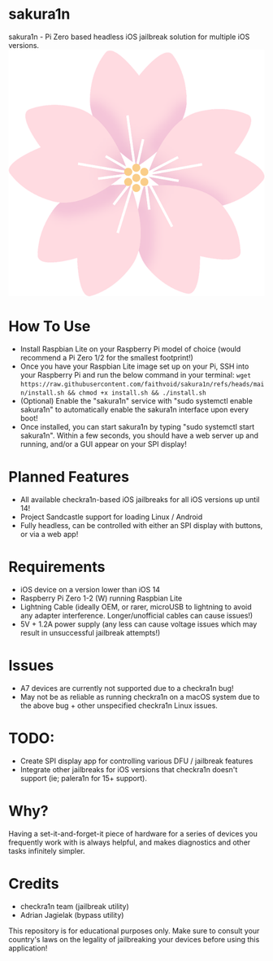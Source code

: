 # sakura1n
sakura1n - Pi Zero based headless iOS jailbreak solution for multiple iOS versions.
![](icon.png)

# How To Use
- Install Raspbian Lite on your Raspberry Pi model of choice (would recommend a Pi Zero 1/2 for the smallest footprint!)
- Once you have your Raspbian Lite image set up on your Pi, SSH into your Raspberry Pi and run the below command in your terminal:
``` wget https://raw.githubusercontent.com/faithvoid/sakura1n/refs/heads/main/install.sh && chmod +x install.sh && ./install.sh ```
- (Optional) Enable the "sakura1n" service with "sudo systemctl enable sakura1n" to automatically enable the sakura1n interface upon every boot!
- Once installed, you can start sakura1n by typing "sudo systemctl start sakura1n". Within a few seconds, you should have a web server up and running, and/or a GUI appear on your SPI display!

# Planned Features
- All available checkra1n-based iOS jailbreaks for all iOS versions up until 14!
- Project Sandcastle support for loading Linux / Android
- Fully headless, can be controlled with either an SPI display with buttons, or via a web app!

# Requirements
- iOS device on a version lower than iOS 14
- Raspberry Pi Zero 1-2 (W) running Raspbian Lite
- Lightning Cable (ideally OEM, or rarer, microUSB to lightning to avoid any adapter interference. Longer/unofficial cables can cause issues!)
- 5V + 1.2A power supply (any less can cause voltage issues which may result in unsuccessful jailbreak attempts!)

# Issues
- A7 devices are currently not supported due to a checkra1n bug!
- May not be as reliable as running checkra1n on a macOS system due to the above bug + other unspecified checkra1n Linux issues.

# TODO:
- Create SPI display app for controlling various DFU / jailbreak features
- Integrate other jailbreaks for iOS versions that checkra1n doesn't support (ie; palera1n for 15+ support).

# Why?
Having a set-it-and-forget-it piece of hardware for a series of devices you frequently work with is always helpful, and makes diagnostics and other tasks infinitely simpler. 

# Credits
- checkra1n team (jailbreak utility)
- Adrian Jagielak (bypass utility)

This repository is for educational purposes only. Make sure to consult your country's laws on the legality of jailbreaking your devices before using this application!
